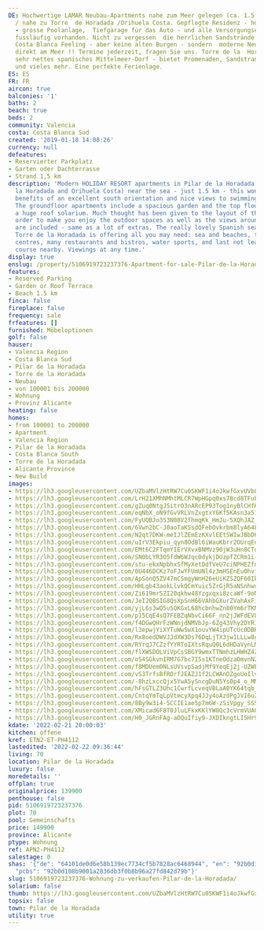 ```yaml
---
DE: Hochwertige LAMAR Neubau-Apartments nahe zum Meer gelegen (ca. 1.5 km) - in Pilar
  / nahe zu Torre  de Horadada /Orihuela Costa. Gepflegte Residenz - hochwertige Baumaterialien
  - grosse Poolanlage,  Tiefgarage für das Auto - und alle Versorgungseinrichtungen
  fussläufig vorhanden. Nicht zu vergessen  die herrlichen Sandstrände - Spanien pur,
  Costa Blanca Feeling - aber keine alten Burgen - sondern  moderne Neubau-Wohnungen
  direkt am Meer !! Termine jederzeit, fragen Sie uns. Torre de la  Horadada ist ein
  sehr nettes spanisches Mittelmeer-Dorf - bietet Promenaden, Sandstrand, Hafen, nette  Fischrestaurants
  und vieles mehr. Eine perfekte Ferienlage.
ES: ES
FR: FR
aircon: true
balconies: '1'
baths: 2
beach: true
beds: 2
community: Valencia
costa: Costa Blanca Sud
created: '2019-01-18 14:08:26'
currency: null
defeatures:
- Reservierter Parkplatz
- Garten oder Dachterrasse
- Strand 1,5 km
description: 'Modern HOLIDAY RESORT apartments in Pilar de la Horadada (next to Torre  de
  la Horadada and Orihuela Costa) near the sea - just 1.5 km - this wonderful residential  place
  benefits of an excellent south orientation and nice views to swimming pools and  gardens.
  The groundfloor apartments include a spacious garden and the top floor AP  include
  a huge roof solarium. Much thought has been given to the layout of the properties  in
  order to make you enjoy the outdoor spaces as well as the views around them. Kitchen  furnitures
  are included - same as a lot of extras. The really lovely Spanish seafront  village
  Torre de la Horadada is offering all you may need: sea and beaches, the marina,  shopping
  centres, many restaurants and bistros, water sports, and last not least several  golf
  course nearby. Viewings at any time.'
display: true
enslug: /property/5106919723237376-Apartment-for-sale-Pilar-de-la-Horadada/
features:
- Reserved Parking
- Garden or Roof Terrace
- Beach 1.5 km
finca: false
fireplace: false
frequency: sale
frfeatures: []
furnished: Möbeloptionen
golf: false
hauser:
- Valencia Region
- Costa Blanca Sud
- Pilar de la Horadada
- Torre de la Horadada
- Neubau
- von 100001 bis 200000
- Wohnung
- Provinz Alicante
heating: false
homes:
- from 100001 to 200000
- Apartment
- Valencia Region
- Pilar de la Horadada
- Costa Blanca South
- Torre de la Horadada
- Alicante Province
- New Build
images:
- https://lh3.googleusercontent.com/UZbaMVlzHtRW7Cu0SKWF1i4oJkwfGxvUVb89wlpDNyZAzgy2atr7vL5PLS_UzxrPcrqo1jvZZGuZrXXVox0y=w640-rj-e30-l100
- https://lh3.googleusercontent.com/LrH21XMhNMhtMLCR7WpHGpq0xs78cd8TFubetyqoJIhzlpyzX-OFX54ltASAT8jpklMPDPGjj32fr4qAG46j=w640-rj-e30-l100
- https://lh3.googleusercontent.com/gZuq0NtgJSitrO3nARcEP93Tog1nyBlCHfKpuyjn22uYSreu9gW1D3B4rVFOxGvFxuuOVVm31N6G5IFWkWdWZA=w640-rj-e30-l100
- https://lh3.googleusercontent.com/eqNbX_oN9fGvVRLVnZxgtxY6Kf5KAsn3a51n26BqGjgbRxPxxYkXAHSs0I1P2VKP9lmxx2TmqyBeba0nH1cgNw=w640-rj-e30-l100
- https://lh3.googleusercontent.com/FyUQBJo3S3N08V2fhmqKk_HmJu-5XQhJAZ_BlzioMPZ0dWs-KnvZI75GGz56uAL8AE6NUz8UzUTityLUGKR3=w640-rj-e30-l100
- https://lh3.googleusercontent.com/6Vwn2bC-J0aoTaKSsdQFebOvkrbm8lyA64LCAlRRAWX5FYRGmSwgLQDJ0biUy1Y3iRsSvc1gi8kGoG0Hu7s=w640-rj-e30-l100
- https://lh3.googleusercontent.com/N2qt7DKW-meIJlZEmEzKXvlEEtSWIwJBbDKr87-WCW2qLsKsthm57PklTa3tqxsLy5TbOwMYd5VcxFmEuZ0=w640-rj-e30-l100
- https://lh3.googleusercontent.com/uIrV3Ekpiu_qyn8OdBl6iWauKbrr2OUrqEdcNaUmPPrd4uhotI_qMw0howOxi6WjxN6HF0MTK8lkmUe1DoGFOA=w640-rj-e30-l100
- https://lh3.googleusercontent.com/EMt6C2FTqmYIErVXvxBNMVz90jW3uHn8CTd1MupR10Fl2rlZ_2lk-F4BNYbsOTrmFjKaOEmuBtAja-5UK3E=w640-rj-e30-l100
- https://lh3.googleusercontent.com/SN0bLYR3O5fdW6WJqc0dykjDUzpfZCRm1i-EHsWMJ5FRA2yfSQWQeR-td9PAp9GjHWKcvgPfPy9tFNMUekA=w640-rj-e30-l100
- https://lh3.googleusercontent.com/stu-ekxNpbhxSfMyXetDdfVeU7ciNPHEZfnm362B9XIBhPZqCmjrbYDNUYocN4IdzcDPIkZnPTK_zgY5xoA61Q=w640-rj-e30-l100
- https://lh3.googleusercontent.com/0U446DCKz7oFJwYFUmUNl4z3mHSEnEu0hvfjvzQE3x9ykwZZ-3rPWM1RB_IBxLvOuEVyMMlVnqif0uaZnu_b=w640-rj-e30-l100
- https://lh3.googleusercontent.com/ApSonQ5ZV47mCSmgyWnH26eUiKZSZQF60IbYrzrPaFHNMG-KdlqrfI1kydX9mj2sRgtlyRsVZwRm_vO9tw7c=w640-rj-e30-l100
- https://lh3.googleusercontent.com/HHLgb43aokLlvkQCmYuic5ZrGjR5aNSnhwuuyQdn1Rjdm8SiLTpme3ijBFt3rFWldyUMEN0TJzAiTYgaHg_Y=w640-rj-e30-l100
- https://lh3.googleusercontent.com/Zi619mrSZI20qkhw48Yzgxqxi8zcaWf-9oN_iTNiQ5XWJ8UZb6T9gWl9uZ-dSDrx-zE3ZCdkK8lHLe_266kb=w640-rj-e30-l100
- https://lh3.googleusercontent.com/JeI2QBSIG8QsXpSnH66VAhbGXurZVahAxFiz8hHh9U1kguzxqYd8m0_JInX32ZuwkLe3rY_ZOfCc0JOpVik=w640-rj-e30-l100
- https://lh3.googleusercontent.com/yjL6s3wQ5u5QKGxL68hcbnhwZn80Ym6rTKNhB_0wnortbEY_uwe65Eq75Ydd2Gpf6mGb44N3cO8yyg6OtPrO=w640-rj-e30-l100
- https://lh3.googleusercontent.com/p15CqE4sQ7FEBZqNbvCi66F_nn2jJWFdEV8JGVjf4he_NrTBddd6NjxQjUBOZwAqSsmg3aP2p_eyEG1a9L0=w640-rj-e30-l100
- https://lh3.googleusercontent.com/f4DGwQHrFzWNnjdNMVbJp-6Zg43Vhy2DYR101rGzR1cnFdL8ooKX7REEiPLZbjT1VjP-UHm7R4_XUSl1vs56=w640-rj-e30-l100
- https://lh3.googleusercontent.com/l3epwjYiXYTuWwSwX1ouvYW4ipUTcUc0DBKU9JOhQe1j4vZDZYZTgMZqCXiyCZjN03huZlrLSeNl52k9deLl=w640-rj-e30-l100
- https://lh3.googleusercontent.com/Rx8oedDWVJJdXW3Ds76DqLjTX3jw1LLLw8gO16DhC_AtorXekf-F7ELAUm_wymTbpOI5L2wmYSayMEfCTac1fw=w640-rj-e30-l100
- https://lh3.googleusercontent.com/RYrqJ7CZzfYYRToIXtsRquQ0L6dHDaVynLM28LU-b2jfzSnKI27CB9qRjTy_XfZa6a9TuZc3giTW81VcNOKf=w640-rj-e30-l100
- https://lh3.googleusercontent.com/flXWSDOLViVpCsSBGY9wmxTTNmhzLHWHZ4ZimKdZBMbXpxlyospI38oVOAzhAVn_jWQ8CsfcpFSzreE1iTftXg=w640-rj-e30-l100
- https://lh3.googleusercontent.com/oS4SGkvnIRM7G7bc7I5s1KTneOdzaOmvnN2ySZe6r-lMZzwp5WgVJ135X8JU6N4OrxohK_LXw3TUaH8Vfo7liA=w640-rj-e30-l100
- https://lh3.googleusercontent.com/f8MDUem0NLsUVsvpSadjMf9YeqEj2j-UZWEkg9coy3j34XSRTaFugQk0u40Zjy44sdo4aiUiZnwllTTJ_iXJ=w640-rj-e30-l100
- https://lh3.googleusercontent.com/vS3TrfsBfROrfJEAZJ1f2LCWAnDZgoUoIlvCmVqK7_pds_JKcRz_N_mSgJhVcCfpeh4TCl_Vh2JVkTvfrjIXkw=w640-rj-e30-l100
- https://lh3.googleusercontent.com/-8hzLxccQjx5YwA5ySncgDuN5Ys0p4_o_MM7o0DkP3oTKHPhWy8XGPpnagXsI6dkpxxlf_2ic0vpWABI4j6W=w640-rj-e30-l100
- https://lh3.googleusercontent.com/hFsGTLZ3Uhc1CwrfLcveqVBLaA0YK64tqb_XQRULd81x7ljyQhGrTVw-vZM2DApE3zd3gmnqWDcf2xcsYFiO=w640-rj-e30-l100
- https://lh3.googleusercontent.com/CntqYmTqLpVtmcyXpq4JJy4oAzdPgJVI6u2ueBkCtzCcFGunqFvIQpVEIaXMtWe3BZshB8twJn12zF2euVdVpQ=w640-rj-e30-l100
- https://lh3.googleusercontent.com/8By9w3i4-5CCIE1ae5p7m6W-zSiVpgy_SS5JhCSlgzT3JjxmAbJpdJMqALymoyVddDqqTccTyOGOZkS25gk=w640-rj-e30-l100
- https://lh3.googleusercontent.com/XMicad6F8T0JluLFkxKKlYW8Qc3cVrmVUAGtj41l4uR7pb8403-YXMFWldxBVUE3sn6z1uhoWA2M1jxLsRXAoA=w640-rj-e30-l100
- https://lh3.googleusercontent.com/H0_JGRnFAg-aDQuIfiy9-JXDIkngtLI5Hr9BCehFjKyRRW-O3VfyiR9yxQU6T2ldWuxl5v1IdnMA48BKqRzh=w640-rj-e30-l100
kdate: '2022-02-21 20:00:03'
kitchen: offene
kref: ETN2-ET-PH4112
lastedited: '2022-02-22 09:36:44'
living: 70
location: Pilar de la Horadada
luxury: false
moredetails: ''
offplan: true
originalprice: 139900
penthouse: false
pid: 5106919723237376
plot: 70
pool: Gemeinschafts
price: 149900
province: Alicante
ptype: Wohnung
ref: APN2-PH4112
salestage: 0
shas: '{"de": "64101de0d6e58b139ec7734cf5b7828ac6468944", "en": "92b0d108b9001a2836db3f0b8b96a27fd842d79b",
  "pcbs": "92b0d108b9001a2836db3f0b8b96a27fd842d79b"}'
slug: 5106919723237376-Wohnung-zu-verkaufen-Pilar-de-la-Horadada/
solarium: false
thumb: https://lh3.googleusercontent.com/UZbaMVlzHtRW7Cu0SKWF1i4oJkwfGxvUVb89wlpDNyZAzgy2atr7vL5PLS_UzxrPcrqo1jvZZGuZrXXVox0y=w400-h240-n-rj-e30-l100
topsix: false
town: Pilar de la Horadada
utility: true
---
```

